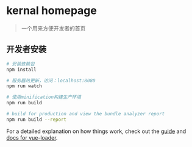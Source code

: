 # kernal homepage

> 一个用来方便开发者的首页

## 开发者安装

``` bash
# 安装依赖包
npm install

# 服务器热更新，访问：localhost:8080
npm run watch

# 使用minification构建生产环境
npm run build

# build for production and view the bundle analyzer report
npm run build --report
```

For a detailed explanation on how things work, check out the [guide](http://vuejs-templates.github.io/webpack/) and [docs for vue-loader](http://vuejs.github.io/vue-loader).

